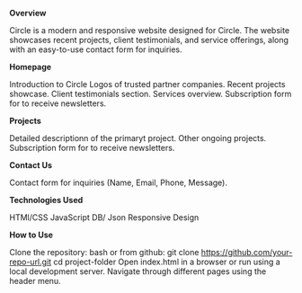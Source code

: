 **Overview**

Circle is a modern and responsive website designed for Circle. The website showcases recent projects, client testimonials, and service offerings, along with an easy-to-use contact form for inquiries.

**Homepage**

Introduction to Circle
Logos of trusted partner companies.
Recent projects showcase.
Client testimonials section.
Services overview.
Subscription form for to receive newsletters.

**Projects**

Detailed descriptionn of the primaryt project.
Other ongoing projects.
Subscription form for to receive newsletters.

**Contact Us**

Contact form for inquiries (Name, Email, Phone, Message).

**Technologies Used**

HTMl/CSS
JavaScript
DB/ Json
Responsive Design

**How to Use**

Clone the repository: bash
or from github:
git clone https://github.com/your-repo-url.git
cd project-folder
Open index.html in a browser or run using a local development server.
Navigate through different pages using the header menu.
